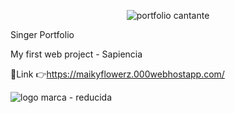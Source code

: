 
<div align="center"> 
  
![portfolio cantante](https://github.com/DIGORACCOON4279/MaikyFlowerzGUI/assets/88150970/da9dfb97-dcce-4242-873a-1b394f2e73da)

</div>

Singer Portfolio

My first web project - Sapiencia

🚀Link 👉https://maikyflowerz.000webhostapp.com/


![logo marca - reducida](https://github.com/DIGORACCOON4279/MaikyFlowerzGUI/assets/88150970/62832fcf-5398-482f-ae90-15442d599760)
